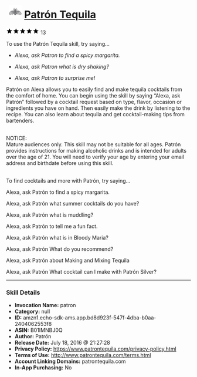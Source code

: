 # &nbsp;<img src="skill_icon" alt="Patrón Tequila icon" width="36"> [Patrón Tequila](http://alexa.amazon.com/#skills/amzn1.echo-sdk-ams.app.bd8d923f-547f-4dba-b0aa-2404062553f8)
![5 stars](../../images/ic_star_black_18dp_1x.png)![5 stars](../../images/ic_star_black_18dp_1x.png)![5 stars](../../images/ic_star_black_18dp_1x.png)![5 stars](../../images/ic_star_black_18dp_1x.png)![5 stars](../../images/ic_star_black_18dp_1x.png) 13

To use the Patrón Tequila skill, try saying...

* *Alexa, ask Patron to find a spicy margarita.*

* *Alexa, ask Patron what is dry shaking?*

* *Alexa, ask Patron to surprise me!*

Patrón on Alexa allows you to easily find and make tequila cocktails from the comfort of home. You can begin using the skill by saying “Alexa, ask Patrón” followed by a cocktail request based on type, flavor, occasion or ingredients you have on hand. Then easily make the drink by listening to the recipe. You can also learn about tequila and get cocktail-making tips from bartenders.<br><br>

NOTICE: <br>
Mature audiences only. This skill may not be suitable for all ages. Patrón provides instructions for making alcoholic drinks and is intended for adults over the age of 21. You will need to verify your age by entering your email address and birthdate before using this skill.<br><br>

To find cocktails and more with Patrón, try saying…<br>

Alexa, ask Patrón to find a spicy margarita.<br>

Alexa, ask Patrón what summer cocktails do you have?<br>

Alexa, ask Patrón what is muddling?<br>

Alexa, ask Patrón to tell me a fun fact.<br>

Alexa, ask Patrón what is in Bloody Maria?<br>

Alexa, ask Patrón What do you recommend?<br>

Alexa, ask Patrón about Making and Mixing Tequila<br>

Alexa, ask Patrón What cocktail can I make with Patrón Silver?

***

### Skill Details

* **Invocation Name:** patron
* **Category:** null
* **ID:** amzn1.echo-sdk-ams.app.bd8d923f-547f-4dba-b0aa-2404062553f8
* **ASIN:** B01IMNBJ0Q
* **Author:** Patrón
* **Release Date:** July 18, 2016 @ 21:27:28
* **Privacy Policy:** https://www.patrontequila.com/privacy-policy.html
* **Terms of Use:** http://www.patrontequila.com/terms.html
* **Account Linking Domains:** patrontequila.com
* **In-App Purchasing:** No

